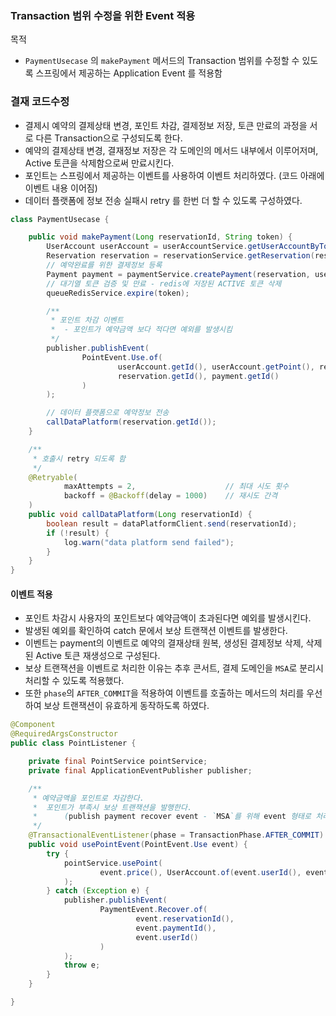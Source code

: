 ### Transaction 범위 수정을 위한 Event 적용

목적
- `PaymentUsecase` 의 `makePayment` 메서드의 Transaction 범위를 수정할 수 있도록 스프링에서 제공하는 Application Event 를 적용함

### 결재 코드수정
- 결제시 예약의 결제상태 변경, 포인트 차감, 결제정보 저장, 토큰 만료의 과정을 서로 다른 Transaction으로 구성되도록 한다.
- 예약의 결제상태 변경, 결재정보 저장은 각 도메인의 메서드 내부에서 이루어저며, Active 토큰을 삭제함으로써 만료시킨다.
- 포인트는 스프링에서 제공하는 이벤트를 사용하여 이벤트 처리하였다. (코드 아래에 이벤트 내용 이어짐)
- 데이터 플랫폼에 정보 전송 실패시 retry 를 한번 더 할 수 있도록 구성하였다.

```java
class PaymentUsecase {

    public void makePayment(Long reservationId, String token) {
        UserAccount userAccount = userAccountService.getUserAccountByToken(token);
        Reservation reservation = reservationService.getReservation(reservationId);
        // 예약완료를 위한 결제정보 등록
        Payment payment = paymentService.createPayment(reservation, userAccount);
        // 대기열 토큰 검증 및 만료 - redis에 저장된 ACTIVE 토큰 삭제
        queueRedisService.expire(token);

        /**
         * 포인트 차감 이벤트
         *  - 포인트가 예약금액 보다 적다면 예외를 발생시킴
         */
        publisher.publishEvent(
                PointEvent.Use.of(
                        userAccount.getId(), userAccount.getPoint(), reservation.getPrice(),
                        reservation.getId(), payment.getId()
                )
        );

        // 데이터 플랫폼으로 예약정보 전송
        callDataPlatform(reservation.getId());
    }

    /**
     * 호출시 retry 되도록 함
     */
    @Retryable(
            maxAttempts = 2,                    // 최대 시도 횟수
            backoff = @Backoff(delay = 1000)    // 재시도 간격
    )
    public void callDataPlatform(Long reservationId) {
        boolean result = dataPlatformClient.send(reservationId);
        if (!result) {
            log.warn("data platform send failed");
        }
    }
}
```

#### 이벤트 적용

- 포인트 차감시 사용자의 포인트보다 예약금액이 초과된다면 예외를 발생시킨다.
- 발생된 예외를 확인하여 catch 문에서 보상 트랜잭션 이벤트를 발생한다.
- 이벤트는 payment의 이벤트로 예약의 결재상태 원복, 생성된 결제정보 삭제, 삭제된 Active 토큰 재생성으로 구성된다.
- 보상 트랜잭션을 이벤트로 처리한 이유는 추후 콘서트, 결제 도메인을 `MSA`로 분리시 처리할 수 있도록 적용했다.
- 또한 `phase`의 `AFTER_COMMIT`을 적용하여 이벤트를 호출하는 메서드의 처리를 우선하여 보상 트랜잭션이 유효하게 동작하도록 하였다.

```java
@Component
@RequiredArgsConstructor
public class PointListener {

    private final PointService pointService;
    private final ApplicationEventPublisher publisher;

    /**
     * 예약금액을 포인트로 차감한다.
     *  포인트가 부족시 보상 트랜잭션을 발행한다.
     *      (publish payment recover event - `MSA`를 위해 event 형태로 처리)
     */
    @TransactionalEventListener(phase = TransactionPhase.AFTER_COMMIT)
    public void usePointEvent(PointEvent.Use event) {
        try {
            pointService.usePoint(
                    event.price(), UserAccount.of(event.userId(), event.userPoint())
            );
        } catch (Exception e) {
            publisher.publishEvent(
                    PaymentEvent.Recover.of(
                            event.reservationId(),
                            event.paymentId(),
                            event.userId()
                    )
            );
            throw e;
        }
    }

}
```